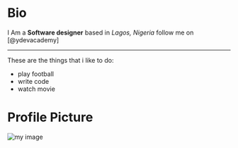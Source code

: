 # Bio
I Am a **Software designer** based in *Lagos, Nigeria* follow me on [@ydevacademy]

---
These are the things that i like to do:
- play football
- write code
- watch movie

# Profile Picture
![my image](https://user-images.githubusercontent.com/61983496/104947154-99dbb000-59bb-11eb-86aa-f744cf06d5da.jpg)

